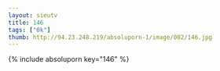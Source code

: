 ```yaml
--- 
layout: sieutv
title: 146
tags: ["0k"]
thumb: http://94.23.248.219/absoluporn-1/image/002/146.jpg
---
```

{% include absoluporn key="146" %} 
